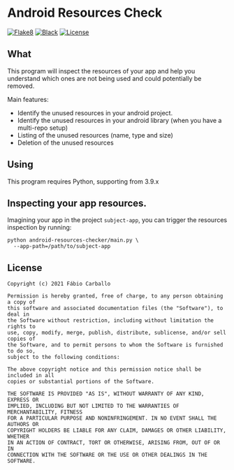 # Android Resources Check


[![Flake8](https://img.shields.io/badge/codestyle-flake8-yellow)](https://flake8.pycqa.org/en/latest/)
[![Black](https://img.shields.io/badge/code%20style-black-000000.svg)](https://github.com/psf/black)
[![License](https://img.shields.io/github/license/fabiocarballo/android-resources-checker)](https://choosealicense.com/licenses/mit)

## What

This program will inspect the resources of your app and help you understand which ones are not being used and could
potentially be removed.

Main features:

- Identify the unused resources in your android project.
- Identify the unused resources in your android library (when you have a multi-repo setup)
- Listing of the unused resources (name, type and size)
- Deletion of the unused resources

## Using

This program requires Python, supporting from 3.9.x

## Inspecting your app resources.

Imagining your app in the project `subject-app`, you can trigger the resources inspection by running:

```shell
python android-resources-checker/main.py \ 
  --app-path=/path/to/subject-app
```

## License

```
Copyright (c) 2021 Fábio Carballo

Permission is hereby granted, free of charge, to any person obtaining a copy of
this software and associated documentation files (the "Software"), to deal in
the Software without restriction, including without limitation the rights to
use, copy, modify, merge, publish, distribute, sublicense, and/or sell copies of
the Software, and to permit persons to whom the Software is furnished to do so,
subject to the following conditions:

The above copyright notice and this permission notice shall be included in all
copies or substantial portions of the Software.

THE SOFTWARE IS PROVIDED "AS IS", WITHOUT WARRANTY OF ANY KIND, EXPRESS OR
IMPLIED, INCLUDING BUT NOT LIMITED TO THE WARRANTIES OF MERCHANTABILITY, FITNESS
FOR A PARTICULAR PURPOSE AND NONINFRINGEMENT. IN NO EVENT SHALL THE AUTHORS OR
COPYRIGHT HOLDERS BE LIABLE FOR ANY CLAIM, DAMAGES OR OTHER LIABILITY, WHETHER
IN AN ACTION OF CONTRACT, TORT OR OTHERWISE, ARISING FROM, OUT OF OR IN
CONNECTION WITH THE SOFTWARE OR THE USE OR OTHER DEALINGS IN THE SOFTWARE.
```




